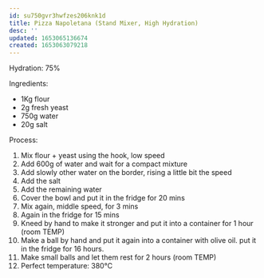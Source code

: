 ```yaml
---
id: su750gvr3hwfzes206knk1d
title: Pizza Napoletana (Stand Mixer, High Hydration)
desc: ''
updated: 1653065136674
created: 1653063079218
---
```


Hydration: 75%

Ingredients:
* 1Kg flour
* 2g fresh yeast
* 750g water
* 20g salt

Process:

1. Mix flour + yeast using the hook, low speed 
2. Add 600g of water and wait for a compact mixture
3. Add slowly other water on the border, rising a little bit the speed
4. Add the salt
5. Add the remaining water
6. Cover the bowl and put it in the fridge for 20 mins
7. Mix again, middle speed, for 3 mins
8. Again in the fridge for 15 mins
9. Kneed by hand to make it stronger and put it into a container for 1 hour (room TEMP)
10. Make a ball by hand and put it again into a container with olive oil. put it in the fridge for 16 hours.
11. Make small balls and let them rest for 2 hours (room TEMP)
12. Perfect temperature: 380°C

